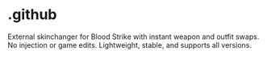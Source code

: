 # .github
External skinchanger for Blood Strike with instant weapon and outfit swaps. No injection or game edits. Lightweight, stable, and supports all versions.
